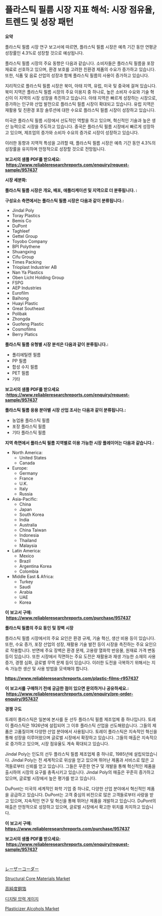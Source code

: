 <p><h1>플라스틱 필름 시장 지표 해석: 시장 점유율, 트렌드 및 성장 패턴</h1></p><p><strong>요약</strong></p>
<p><p>플라스틱 필름 시장 연구 보고서에 따르면, 플라스틱 필름 시장은 예측 기간 동안 연평균 성장률인 4.3%로 성장할 것으로 예상됩니다. </p><p>플라스틱 필름 시장의 주요 동향은 다음과 같습니다. 소비자들은 플라스틱 필름을 포장재료로 선호하고 있으며, 환경 보호를 고려한 친환경 제품의 수요가 증가하고 있습니다. 또한, 식품 및 음료 산업의 성장과 함께 플라스틱 필름의 사용이 증가하고 있습니다. </p><p>지리적으로 플라스틱 필름 시장은 북미, 아태 지역, 유럽, 미국 및 중국에 걸쳐 있습니다. 북미 지역은 플라스틱 필름 시장의 주요 이용지 중 하나로, 높은 소비자 수요와 기술 혁신이 이 지역의 시장 성장을 촉진하고 있습니다. 아태 지역은 빠르게 성장하는 시장으로, 증가하는 인구와 산업 발전으로 플라스틱 필름 시장이 확대되고 있습니다. 유럽 지역은 재활용 및 친환경 포장 솔루션에 대한 수요로 플라스틱 필름 시장이 성장하고 있습니다. </p><p>미국은 플라스틱 필름 시장에서 선도적인 역할을 하고 있으며, 혁신적인 기술과 높은 생산 능력으로 시장을 주도하고 있습니다. 중국은 플라스틱 필름 시장에서 빠르게 성장하고 있으며, 제조업의 증가와 소비자 수요의 증가로 시장이 성장하고 있습니다. </p><p>이러한 동향과 지역적 특성을 고려할 때, 플라스틱 필름 시장은 예측 기간 동안 4.3%의 성장률을 유지하며 안정적으로 성장할 것으로 전망됩니다.</p></p>
<p><strong>보고서의 샘플 PDF를 받으세요: &nbsp;<a href="https://www.reliableresearchreports.com/enquiry/request-sample/957437">https://www.reliableresearchreports.com/enquiry/request-sample/957437</a></strong></p>
<p><strong>시장 세분화:</strong></p>
<p><strong> 플라스틱 필름 시장은 개요, 배포, 애플리케이션 및 지역으로 더 분류됩니다. :</strong></p>
<p><strong>구성요소 측면에서는 플라스틱 필름 시장은 다음과 같이 분류됩니다.:</strong></p>
<p><ul><li>Jindal Poly</li><li>Toray Plastics</li><li>Bemis Co</li><li>DuPont</li><li>Taghleef</li><li>Gettel Group</li><li>Toyobo Company</li><li>BPI Polythene</li><li>Shuangxing</li><li>Cifu Group</li><li>Times Packing</li><li>Trioplast Industrier AB</li><li>Nan Ya Plastics</li><li>Oben Licht Holding Group</li><li>FSPG</li><li>AEP Industries</li><li>Eurofilm</li><li>Baihong</li><li>Huayi Plastic</li><li>Great Southeast</li><li>Polibak</li><li>Zhongda</li><li>Guofeng Plastic</li><li>Cosmofilms</li><li>Berry Platics</li></ul></p>
<p><strong> 플라스틱 필름 유형별 시장 분석은 다음과 같이 분류됩니다.:</strong></p>
<p><ul><li>폴리에틸렌 필름</li><li>PP 필름</li><li>합성 수지 필름</li><li>PET 필름</li><li>기타</li></ul></p>
<p><strong>보고서의 샘플 PDF를 받으세요 :<a href="https://www.reliableresearchreports.com/enquiry/request-sample/957437">https://www.reliableresearchreports.com/enquiry/request-sample/957437</a></strong></p>
<p><strong> 플라스틱 필름 응용 분야별 시장 산업 조사는 다음과 같이 분류됩니다.:</strong></p>
<p><ul><li>농업용 플라스틱 필름</li><li>포장 플라스틱 필름</li><li>기타 플라스틱 필름</li></ul></p>
<p><strong>지역 측면에서 플라스틱 필름 지역별로 이용 가능한 시장 플레이어는 다음과 같습니다.:</strong></p>
<p><ul>
    <li>
        North America:
        <ul>
            <li>United States</li>
            <li>Canada</li>
        </ul>
    </li>
    <li>
        Europe:
        <ul>
            <li>Germany</li>
            <li>France</li>
            <li>U.K.</li>
            <li>Italy</li>
            <li>Russia</li>
        </ul>
    </li>
    <li>
        Asia-Pacific:
        <ul>
            <li>China</li>
            <li>Japan</li>
            <li>South Korea</li>
            <li>India</li>
            <li>Australia</li>
            <li>China Taiwan</li>
            <li>Indonesia</li>
            <li>Thailand</li>
            <li>Malaysia</li>
        </ul>
    </li>
    <li>
        Latin America:
        <ul>
            <li>Mexico</li>
            <li>Brazil</li>
            <li>Argentina Korea</li>
            <li>Colombia</li>
        </ul>
    </li>
    <li>
        Middle East & Africa:
        <ul>
            <li>Turkey</li>
            <li>Saudi</li>
            <li>Arabia</li>
            <li>UAE</li>
            <li>Korea</li>
        </ul>
    </li>
    </ul></p>
<p><strong>이 보고서 구매: &nbsp;<a href="https://www.reliableresearchreports.com/purchase/957437">https://www.reliableresearchreports.com/purchase/957437</a></strong></p>
<p><strong>플라스틱 필름의 주요 동인 및 장벽 시장</strong></p>
<p><p>플라스틱 필름 시장에서의 주요 요인은 환경 규제, 기술 혁신, 생산 비용 등이 있습니다. 또한, 수요 증가, 포장 산업의 성장, 재활용 기술 발전 등이 시장을 촉진하는 주요 요인으로 작용합니다. 반면에 주요 장벽은 환경 문제, 고용량 열화학 반응물, 원재료 가격 변동 등이 있습니다. 또한 시장에서 직면하는 주요 도전은 재활용과 재생 가능한 소재의 사용 증가, 경쟁 심화, 글로벌 무역 문제 등이 있습니다. 이러한 도전을 극복하기 위해서는 지속 가능한 생산 및 사용 방법을 모색해야 합니다.</p></p>
<p><strong><a href="https://www.reliableresearchreports.com/plastic-films-r957437">https://www.reliableresearchreports.com/plastic-films-r957437</a></strong></p>
<p><strong>이 보고서를 구매하기 전에 궁금한 점이 있으면 문의하거나 공유하세요.: &nbsp;<a href="https://www.reliableresearchreports.com/enquiry/pre-order-enquiry/957437">https://www.reliableresearchreports.com/enquiry/pre-order-enquiry/957437</a></strong></p>
<p><strong>경쟁 구도</strong></p>
<p><p>토레이 플라스틱은 일본에 본사를 둔 선두 플라스틱 필름 제조업체 중 하나입니다. 토레이 플라스틱은 1926년에 설립되어 그 이후 플라스틱 산업을 선도해왔습니다. 그들의 제품은 고품질이며 다양한 산업 분야에서 사용됩니다. 토레이 플라스틱은 지속적인 혁신을 통해 성장을 이루어왔으며 글로벌 시장에서 확장하고 있습니다. 그들의 매출은 지속적으로 증가하고 있으며, 시장 점유율도 계속 확대되고 있습니다.</p><p>Jindal Poly는 인도의 선두 플라스틱 필름 제조업체 중 하나로, 1985년에 설립되었습니다. Jindal Poly는 전 세계적으로 위상을 얻고 있으며 뛰어난 제품과 서비스로 많은 고객들로부터 신뢰를 얻고 있습니다. 그들은 꾸준한 연구 및 개발을 통해 혁신적인 제품을 출시하여 시장의 요구를 충족시키고 있습니다. Jindal Poly의 매출은 꾸준히 증가하고 있으며, 글로벌 시장에서 높은 평가를 받고 있습니다.</p><p>DuPont는 미국의 세계적인 화학 기업 중 하나로, 다양한 산업 분야에서 혁신적인 제품을 공급하고 있습니다. DuPont는 고객 중심의 비전으로 많은 고객들로부터 사랑을 받고 있으며, 지속적인 연구 및 혁신을 통해 뛰어난 제품을 개발하고 있습니다. DuPont의 매출은 안정적으로 성장하고 있으며, 글로벌 시장에서 확고한 위치를 차지하고 있습니다.</p></p>
<p><strong>이 보고서 구매: &nbsp; <a href="https://www.reliableresearchreports.com/purchase/957437">https://www.reliableresearchreports.com/purchase/957437</a></strong></p>
<p><strong>보고서의 샘플 PDF를 받으세요: &nbsp;<a href="https://www.reliableresearchreports.com/enquiry/request-sample/957437">https://www.reliableresearchreports.com/enquiry/request-sample/957437</a></strong><strong></strong></p>
<p>&nbsp;</p>
<p><p><a href="https://github.com/EstelWisozk1/Market-Research-Report-List-1/blob/main/321963720971.md">レーザーコーダー</a></p><p><a href="https://www.linkedin.com/pulse/structural-core-materials-market-share-amp-new-trends-analysis-dzfaf?trackingId=CgCxe7js7lDQESJKmDOGew%3D%3D">Structural Core Materials Market</a></p><p><a href="https://medium.com/@jeannesawayn2023/%E9%AB%98%E7%B4%94%E5%BA%A6%E9%8A%85%E7%AE%94%E5%B8%82%E5%A0%B4%E8%AA%BF%E6%9F%BB%E3%83%AC%E3%83%9D%E3%83%BC%E3%83%88-%E3%81%9D%E3%81%AE%E6%AD%B4%E5%8F%B2%E3%81%8A%E3%82%88%E3%81%B3%E4%BA%88%E6%B8%AC2031%E5%B9%B4%E3%81%BE%E3%81%A7%E3%81%AE2024-458258e6dde2">高純度銅箔</a></p><p><a href="https://github.com/CorEmtymerich56566/Market-Research-Report-List-1/blob/main/446076919496.md">디지털 압력 게이지</a></p><p><a href="https://www.linkedin.com/pulse/plasticizer-alcohols-market-growth-trends-covid-19-impact-ze6ic?trackingId=VlzA4X4g%2BP4G472FGu4Ixg%3D%3D">Plasticizer Alcohols Market</a></p></p>